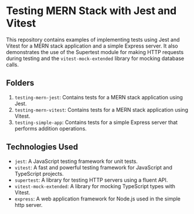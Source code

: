 # Testing MERN Stack with Jest and Vitest

This repository contains examples of implementing tests using Jest and Vitest for a MERN stack application and a simple Express server. It also demonstrates the use of the Supertest module for making HTTP requests during testing and the `vitest-mock-extended` library for mocking database calls.

## Folders

1. `testing-mern-jest`: Contains tests for a MERN stack application using Jest.
2. `testing-mern-vitest`: Contains tests for a MERN stack application using Vitest.
3. `testing-simple-app`: Contains tests for a simple Express server that performs addition operations.

## Technologies Used

- `jest`: A JavaScript testing framework for unit tests.
- `vitest`: A fast and powerful testing framework for JavaScript and TypeScript projects.
- `supertest`: A library for testing HTTP servers using a fluent API.
- `vitest-mock-extended`: A library for mocking TypeScript types with Vitest.
- `express`: A web application framework for Node.js used in the simple http server.
